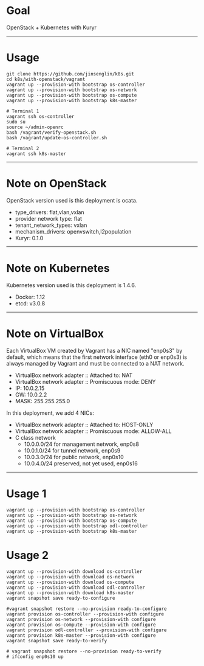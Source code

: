 # Goal

OpenStack + Kubernetes with Kuryr

---

# Usage

```
git clone https://github.com/jinsenglin/k8s.git
cd k8s/with-openstack/vagrant
vagrant up --provision-with bootstrap os-controller
vagrant up --provision-with bootstrap os-network
vagrant up --provision-with bootstrap os-compute
vagrant up --provision-with bootstrap k8s-master

# Terminal 1
vagrant ssh os-controller
sudo su
source ~/admin-openrc
bash /vagrant/verify-openstack.sh
bash /vagrant/update-os-controller.sh

# Terminal 2
vagrant ssh k8s-master
```

---

# Note on OpenStack

OpenStack version used is this deployment is ocata.

* type_drivers: flat,vlan,vxlan
* provider network type: flat
* tenant_network_types: vxlan
* mechanism_drivers: openvswitch,l2population
* Kuryr: 0.1.0

---

# Note on Kubernetes

Kubernetes version used is this deployment is 1.4.6.

* Docker: 1.12
* etcd: v3.0.8

---

# Note on VirtualBox

Each VirtualBox VM created by Vagrant has a NIC named "enp0s3" by default, which means that the first network interface (eth0 or enp0s3) is always managed by Vagrant and must be connected to a NAT network.

* VirtualBox network adapter :: Attached to: NAT
* VirtualBox network adapter :: Promiscuous mode: DENY
* IP: 10.0.2.15
* GW: 10.0.2.2
* MASK: 255.255.255.0

In this deployment, we add 4 NICs:

* VirtualBox network adapter :: Attached to: HOST-ONLY
* VirtualBox network adapter :: Promiscuous mode: ALLOW-ALL
* C class network
  * 10.0.0.0/24 for management network, enp0s8
  * 10.0.1.0/24 for tunnel network, enp0s9
  * 10.0.3.0/24 for public network, enp0s10
  * 10.0.4.0/24 preserved, not yet used, enp0s16

---

# Usage 1

```
vagrant up --provision-with bootstrap os-controller
vagrant up --provision-with bootstrap os-network
vagrant up --provision-with bootstrap os-compute
vagrant up --provision-with bootstrap odl-controller
vagrant up --provision-with bootstrap k8s-master

```

# Usage 2

```
vagrant up --provision-with download os-controller
vagrant up --provision-with download os-network
vagrant up --provision-with download os-compute
vagrant up --provision-with download odl-controller
vagrant up --provision-with download k8s-master
vagrant snapshot save ready-to-configure

#vagrant snapshot restore --no-provision ready-to-configure
vagrant provision os-controller --provision-with configure
vagrant provision os-network --provision-with configure
vagrant provision os-compute --provision-with configure
vagrant provision odl-controller --provision-with configure
vagrant provision k8s-master --provision-with configure
vagrant snapshot save ready-to-verify

# vagrant snapshot restore --no-provision ready-to-verify
# ifconfig enp0s10 up
```
